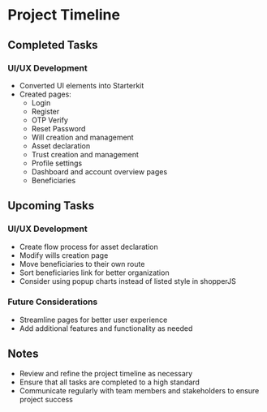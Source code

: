 # Project Timeline


## Completed Tasks


### UI/UX Development

- Converted UI elements into Starterkit
- Created pages:
    - Login
    - Register
    - OTP Verify
    - Reset Password
    - Will creation and management
    - Asset declaration
    - Trust creation and management
    - Profile settings
    - Dashboard and account overview pages
    - Beneficiaries

## Upcoming Tasks


### UI/UX Development

- Create flow process for asset declaration
- Modify wills creation page
- Move beneficiaries to their own route
- Sort beneficiaries link for better organization
- Consider using popup charts instead of listed style in shopperJS

### Future Considerations


- Streamline pages for better user experience
- Add additional features and functionality as needed

## Notes


- Review and refine the project timeline as necessary
- Ensure that all tasks are completed to a high standard
- Communicate regularly with team members and stakeholders to ensure project success